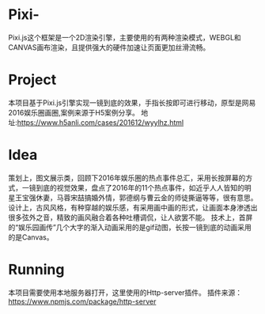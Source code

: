 # Pixi-
Pixi.js这个框架是一个2D渲染引擎，主要使用的有两种渲染模式，WEBGL和CANVAS画布渲染，且提供强大的硬件加速让页面更加丝滑流畅。

# Project
本项目基于Pixi.js引擎实现一镜到底的效果，手指长按即可进行移动，原型是网易2016娱乐圈画圈,案例来源于H5案例分享。
地址:https://www.h5anli.com/cases/201612/wyylhz.html

# Idea
策划上，图文展示类，回顾下2016年娱乐圈的热点事件总汇，采用长按屏幕的方式，一镜到底的视觉效果，盘点了2016年的11个热点事件，如近乎人人皆知的明星王宝强休妻，马蓉宋喆搞婚外情，郭德纲与曹云金的师徒撕逼等等，很有意思。
设计上，古风风格，有种穿越的娱乐感，有采用画中画的形式，让画面本身渗透出很多弦外之音，精致的画风融合着各种吐槽调侃，让人欲罢不能。
技术上，首屏的“娱乐园画传”几个大字的渐入动画采用的是gif动图，长按一镜到底的动画采用的是Canvas。

# Running
本项目需要使用本地服务器打开，这里使用的Http-server插件。
插件来源： https://www.npmjs.com/package/http-server

